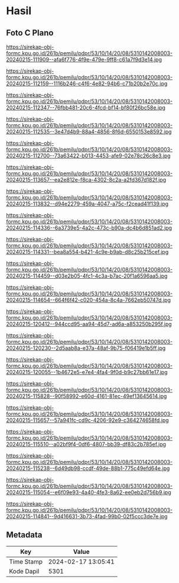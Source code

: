 # Hasil

## Foto C Plano

https://sirekap-obj-formc.kpu.go.id/261b/pemilu/pdpr/53/10/14/20/08/5310142008003-20240215-111909--afa6f776-4f9e-479e-9ff8-c61a7f9d3e14.jpg

https://sirekap-obj-formc.kpu.go.id/261b/pemilu/pdpr/53/10/14/20/08/5310142008003-20240215-112159--1116b246-c4f6-4e82-94b6-c71b20b2e70c.jpg

https://sirekap-obj-formc.kpu.go.id/261b/pemilu/pdpr/53/10/14/20/08/5310142008003-20240215-112347--76fbb481-20c6-4fcd-bf14-bf80f26bc58e.jpg

https://sirekap-obj-formc.kpu.go.id/261b/pemilu/pdpr/53/10/14/20/08/5310142008003-20240215-112535--3e47d4b9-88a4-4856-8f6d-6550153e8592.jpg

https://sirekap-obj-formc.kpu.go.id/261b/pemilu/pdpr/53/10/14/20/08/5310142008003-20240215-112700--73a63422-b013-4453-afe9-02e78c26c8e3.jpg

https://sirekap-obj-formc.kpu.go.id/261b/pemilu/pdpr/53/10/14/20/08/5310142008003-20240215-113657--ea2e812e-f8ca-4302-8c2a-a2fd367d182f.jpg

https://sirekap-obj-formc.kpu.go.id/261b/pemilu/pdpr/53/10/14/20/08/5310142008003-20240215-113832--d94e2279-459a-4047-a75c-f2cead41f139.jpg

https://sirekap-obj-formc.kpu.go.id/261b/pemilu/pdpr/53/10/14/20/08/5310142008003-20240215-114336--6a3739e5-4a2c-473c-b90a-dc4b6d851ad2.jpg

https://sirekap-obj-formc.kpu.go.id/261b/pemilu/pdpr/53/10/14/20/08/5310142008003-20240215-114331--bea8a554-b421-4c9e-b9ab-d8c25b215cef.jpg

https://sirekap-obj-formc.kpu.go.id/261b/pemilu/pdpr/53/10/14/20/08/5310142008003-20240215-114459--d03e2b05-4fc1-4c3a-b7ac-20f1a6596aa5.jpg

https://sirekap-obj-formc.kpu.go.id/261b/pemilu/pdpr/53/10/14/20/08/5310142008003-20240215-114654--664f6f42-c020-454a-8c4a-7662eb50747d.jpg

https://sirekap-obj-formc.kpu.go.id/261b/pemilu/pdpr/53/10/14/20/08/5310142008003-20240215-120412--944ccd95-aa94-45d7-ad6a-a853250b295f.jpg

https://sirekap-obj-formc.kpu.go.id/261b/pemilu/pdpr/53/10/14/20/08/5310142008003-20240215-120230--2d5aab8a-e37a-48af-9b75-f06419e1b5ff.jpg

https://sirekap-obj-formc.kpu.go.id/261b/pemilu/pdpr/53/10/14/20/08/5310142008003-20240215-120055--1b4672e5-e7e4-4fa4-9f0d-b9c27bb61e17.jpg

https://sirekap-obj-formc.kpu.go.id/261b/pemilu/pdpr/53/10/14/20/08/5310142008003-20240215-115828--90f58992-e60d-4161-81ec-49ef13645614.jpg

https://sirekap-obj-formc.kpu.go.id/261b/pemilu/pdpr/53/10/14/20/08/5310142008003-20240215-115657--57a941fc-cd9c-4206-92e9-c364274658fd.jpg

https://sirekap-obj-formc.kpu.go.id/261b/pemilu/pdpr/53/10/14/20/08/5310142008003-20240215-115510--a02bf9f4-0df6-4807-bb39-df83c2b785ef.jpg

https://sirekap-obj-formc.kpu.go.id/261b/pemilu/pdpr/53/10/14/20/08/5310142008003-20240215-115238--6d49db98-ccdf-49de-88b1-775c49efd64e.jpg

https://sirekap-obj-formc.kpu.go.id/261b/pemilu/pdpr/53/10/14/20/08/5310142008003-20240215-115054--e6f09e93-4a40-4fe3-8a62-ee0eb2d756b9.jpg

https://sirekap-obj-formc.kpu.go.id/261b/pemilu/pdpr/53/10/14/20/08/5310142008003-20240215-114841--9d416631-3b73-4fad-99b0-02f5ccc3de7e.jpg


## Metadata

| Key        | Value               |
| ---------- | ------------------- |
| Time Stamp | 2024-02-17 13:05:41 |
| Kode Dapil | 5301                |



